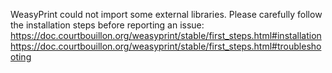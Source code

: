 WeasyPrint could not import some external libraries. Please carefully follow the installation steps before reporting an issue:
<https://doc.courtbouillon.org/weasyprint/stable/first_steps.html#installation>
<https://doc.courtbouillon.org/weasyprint/stable/first_steps.html#troubleshooting>
